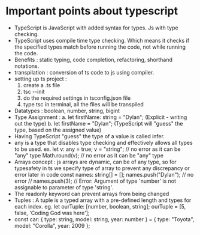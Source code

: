 # Important points about typescript
- TypeScript is JavaScript with added syntax for types. Js with type checking.
- TypeScript uses compile time type checking. Which means it checks if the specified types match before running the code, not while running the code.
- Benefits : static typing, code completion, refactoring, shorthand notations.
- transpilation : conversion of ts code to js using compiler.
- setting up ts project : 
    1. create a .ts file 
    2. tsc --init
    3. do the required settings in tsconfig.json file
    4. type tsc in terminal, all the files will be transpiled
- Datatypes : boolean, number, string, bigint
- Type Assignment : 
    a. let firstName: string = "Dylan"; (Explicit - writing out the type)
    b. let firstName = "Dylan"; (TypeScript will "guess" the type, based on the assigned value)
- Having TypeScript "guess" the type of a value is called infer.
- any is a type that disables type checking and effectively allows all types to be used.
    ex. let v: any = true;
            v = "string"; // no error as it can be "any" type
            Math.round(v); // no error as it can be "any" type
- Arrays concept : 
    js arrays are dynamic, can be of any type, so for typesafety in ts we specify type of array to prevent any discrepancy or error later in code
    const names: string[] = [];
    names.push("Dylan"); // no error
    // names.push(3); // Error: Argument of type 'number' is not assignable to parameter of type 'string'.
- The readonly keyword can prevent arrays from being changed
- Tuples : A tuple is a typed array with a pre-defined length and types for each index.
    eg. let ourTuple: [number, boolean, string];
        ourTuple = [5, false, 'Coding God was here'];
- const car: { type: string, model: string, year: number } = {
        type: "Toyota",
        model: "Corolla",
        year: 2009
    };